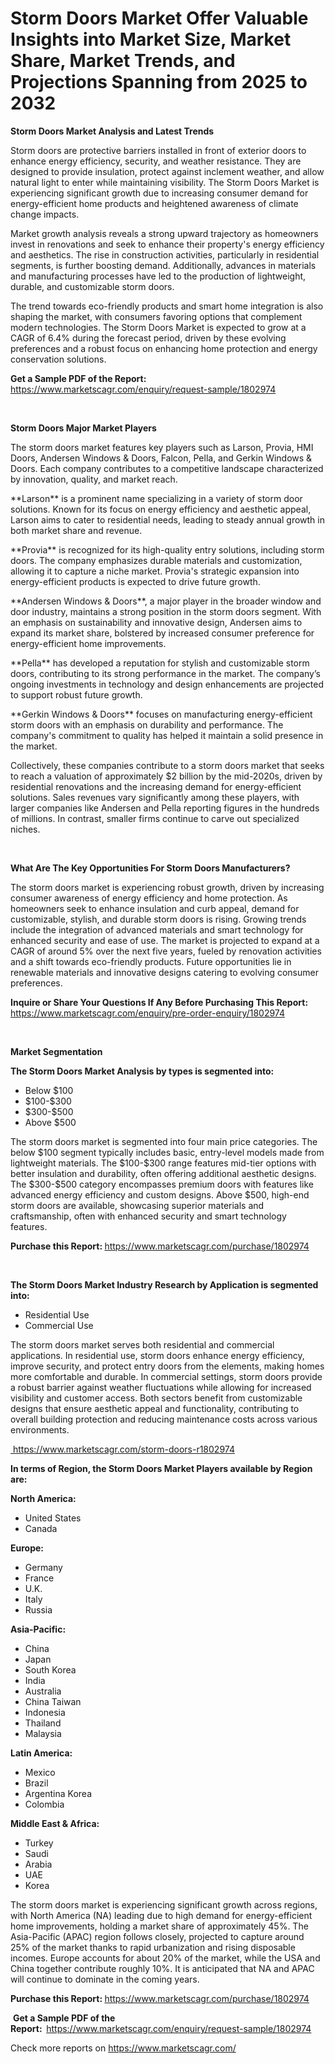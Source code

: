 <p><h1>Storm Doors Market Offer Valuable Insights into Market Size, Market Share, Market Trends, and Projections Spanning from 2025 to 2032</h1></p><p><strong>Storm Doors Market Analysis and Latest Trends</strong></p>
<p><p>Storm doors are protective barriers installed in front of exterior doors to enhance energy efficiency, security, and weather resistance. They are designed to provide insulation, protect against inclement weather, and allow natural light to enter while maintaining visibility. The Storm Doors Market is experiencing significant growth due to increasing consumer demand for energy-efficient home products and heightened awareness of climate change impacts.</p><p>Market growth analysis reveals a strong upward trajectory as homeowners invest in renovations and seek to enhance their property's energy efficiency and aesthetics. The rise in construction activities, particularly in residential segments, is further boosting demand. Additionally, advances in materials and manufacturing processes have led to the production of lightweight, durable, and customizable storm doors.</p><p>The trend towards eco-friendly products and smart home integration is also shaping the market, with consumers favoring options that complement modern technologies. The Storm Doors Market is expected to grow at a CAGR of 6.4% during the forecast period, driven by these evolving preferences and a robust focus on enhancing home protection and energy conservation solutions.</p></p>
<p><strong>Get a Sample PDF of the Report:&nbsp;</strong> <a href="https://www.marketscagr.com/enquiry/request-sample/1802974?utm_campaign=2796&utm_medium=2&utm_source=Github&utm_content=ia&utm_term=04042025&utm_id=storm-doors">https://www.marketscagr.com/enquiry/request-sample/1802974</a></p>
<p>&nbsp;</p>
<p><strong>Storm Doors Major Market Players</strong></p>
<p><p>The storm doors market features key players such as Larson, Provia, HMI Doors, Andersen Windows & Doors, Falcon, Pella, and Gerkin Windows & Doors. Each company contributes to a competitive landscape characterized by innovation, quality, and market reach.</p><p>**Larson** is a prominent name specializing in a variety of storm door solutions. Known for its focus on energy efficiency and aesthetic appeal, Larson aims to cater to residential needs, leading to steady annual growth in both market share and revenue.</p><p>**Provia** is recognized for its high-quality entry solutions, including storm doors. The company emphasizes durable materials and customization, allowing it to capture a niche market. Provia's strategic expansion into energy-efficient products is expected to drive future growth.</p><p>**Andersen Windows & Doors**, a major player in the broader window and door industry, maintains a strong position in the storm doors segment. With an emphasis on sustainability and innovative design, Andersen aims to expand its market share, bolstered by increased consumer preference for energy-efficient home improvements.</p><p>**Pella** has developed a reputation for stylish and customizable storm doors, contributing to its strong performance in the market. The company’s ongoing investments in technology and design enhancements are projected to support robust future growth.</p><p>**Gerkin Windows & Doors** focuses on manufacturing energy-efficient storm doors with an emphasis on durability and performance. The company's commitment to quality has helped it maintain a solid presence in the market.</p><p>Collectively, these companies contribute to a storm doors market that seeks to reach a valuation of approximately $2 billion by the mid-2020s, driven by residential renovations and the increasing demand for energy-efficient solutions. Sales revenues vary significantly among these players, with larger companies like Andersen and Pella reporting figures in the hundreds of millions. In contrast, smaller firms continue to carve out specialized niches.</p></p>
<p>&nbsp;</p>
<p><strong>What Are The Key Opportunities For Storm Doors Manufacturers?</strong></p>
<p><p>The storm doors market is experiencing robust growth, driven by increasing consumer awareness of energy efficiency and home protection. As homeowners seek to enhance insulation and curb appeal, demand for customizable, stylish, and durable storm doors is rising. Growing trends include the integration of advanced materials and smart technology for enhanced security and ease of use. The market is projected to expand at a CAGR of around 5% over the next five years, fueled by renovation activities and a shift towards eco-friendly products. Future opportunities lie in renewable materials and innovative designs catering to evolving consumer preferences.</p></p>
<p><strong>Inquire or Share Your Questions If Any Before Purchasing This Report:</strong> <a href="https://www.marketscagr.com/enquiry/pre-order-enquiry/1802974?utm_campaign=2796&utm_medium=2&utm_source=Github&utm_content=ia&utm_term=04042025&utm_id=storm-doors">https://www.marketscagr.com/enquiry/pre-order-enquiry/1802974</a></p>
<p>&nbsp;</p>
<p><strong>Market Segmentation</strong></p>
<p><strong>The Storm Doors Market Analysis by types is segmented into:</strong></p>
<p><ul><li>Below $100</li><li>$100-$300</li><li>$300-$500</li><li>Above $500</li></ul></p>
<p><p>The storm doors market is segmented into four main price categories. The below $100 segment typically includes basic, entry-level models made from lightweight materials. The $100-$300 range features mid-tier options with better insulation and durability, often offering additional aesthetic designs. The $300-$500 category encompasses premium doors with features like advanced energy efficiency and custom designs. Above $500, high-end storm doors are available, showcasing superior materials and craftsmanship, often with enhanced security and smart technology features.</p></p>
<p><strong>Purchase this Report:&nbsp;</strong><a href="https://www.marketscagr.com/purchase/1802974?utm_campaign=2796&utm_medium=2&utm_source=Github&utm_content=ia&utm_term=04042025&utm_id=storm-doors">https://www.marketscagr.com/purchase/1802974</a></p>
<p>&nbsp;</p>
<p><strong>The Storm Doors Market Industry Research by Application is segmented into:</strong></p>
<p><ul><li>Residential Use</li><li>Commercial Use</li></ul></p>
<p><p>The storm doors market serves both residential and commercial applications. In residential use, storm doors enhance energy efficiency, improve security, and protect entry doors from the elements, making homes more comfortable and durable. In commercial settings, storm doors provide a robust barrier against weather fluctuations while allowing for increased visibility and customer access. Both sectors benefit from customizable designs that ensure aesthetic appeal and functionality, contributing to overall building protection and reducing maintenance costs across various environments.</p></p>
<p><a href="https://www.marketscagr.com/storm-doors-r1802974?utm_campaign=2796&utm_medium=2&utm_source=Github&utm_content=ia&utm_term=04042025&utm_id=storm-doors">&nbsp;https://www.marketscagr.com/storm-doors-r1802974</a></p>
<p><strong>In terms of Region, the Storm Doors Market Players available by Region are:</strong></p>
<p>
    <p> <strong> North America: </strong>
        <ul>
            <li>United States</li>
            <li>Canada</li>
        </ul>
        </p> 
    <p> <strong> Europe: </strong>
        <ul>
            <li>Germany</li>
            <li>France</li>
            <li>U.K.</li>
            <li>Italy</li>
            <li>Russia</li>
        </ul>
        </p> 
    <p> <strong> Asia-Pacific: </strong>
        <ul>
            <li>China</li>
            <li>Japan</li>
            <li>South Korea</li>
            <li>India</li>
            <li>Australia</li>
            <li>China Taiwan</li>
            <li>Indonesia</li>
            <li>Thailand</li>
            <li>Malaysia</li>
        </ul>
        </p> 
    <p> <strong> Latin America: </strong>
        <ul>
            <li>Mexico</li>
            <li>Brazil</li>
            <li>Argentina Korea</li>
            <li>Colombia</li>
        </ul>
        </p> 
    <p> <strong> Middle East & Africa: </strong>
        <ul>
            <li>Turkey</li>
            <li>Saudi</li>
            <li>Arabia</li>
            <li>UAE</li>
            <li>Korea</li>
        </ul>
    </p>
    </p>
<p><p>The storm doors market is experiencing significant growth across regions, with North America (NA) leading due to high demand for energy-efficient home improvements, holding a market share of approximately 45%. The Asia-Pacific (APAC) region follows closely, projected to capture around 25% of the market thanks to rapid urbanization and rising disposable incomes. Europe accounts for about 20% of the market, while the USA and China together contribute roughly 10%. It is anticipated that NA and APAC will continue to dominate in the coming years.</p></p>
<p><strong>Purchase this Report: </strong><a href="https://www.marketscagr.com/purchase/1802974?utm_campaign=2796&utm_medium=2&utm_source=Github&utm_content=ia&utm_term=04042025&utm_id=storm-doors">https://www.marketscagr.com/purchase/1802974</a></p>
<p>&nbsp;<strong>Get a Sample PDF of the Report:&nbsp;&nbsp;</strong><a href="https://www.marketscagr.com/enquiry/request-sample/1802974?utm_campaign=2796&utm_medium=2&utm_source=Github&utm_content=ia&utm_term=04042025&utm_id=storm-doors">https://www.marketscagr.com/enquiry/request-sample/1802974</a></p>
<p><strong></strong></p>
<p>Check more reports on <a href="https://www.marketscagr.com/?utm_campaign=2796&utm_medium=2&utm_source=Github&utm_content=ia&utm_term=04042025&utm_id=storm-doors">https://www.marketscagr.com/</a></p>